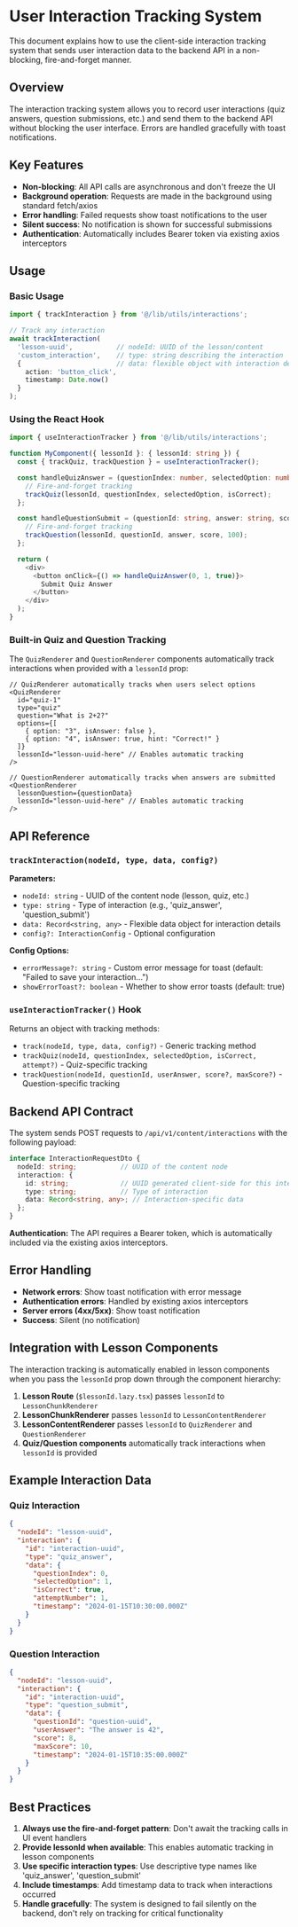# User Interaction Tracking System

This document explains how to use the client-side interaction tracking system that sends user interaction data to the backend API in a non-blocking, fire-and-forget manner.

## Overview

The interaction tracking system allows you to record user interactions (quiz answers, question submissions, etc.) and send them to the backend API without blocking the user interface. Errors are handled gracefully with toast notifications.

## Key Features

- **Non-blocking**: All API calls are asynchronous and don't freeze the UI
- **Background operation**: Requests are made in the background using standard fetch/axios
- **Error handling**: Failed requests show toast notifications to the user
- **Silent success**: No notification is shown for successful submissions
- **Authentication**: Automatically includes Bearer token via existing axios interceptors

## Usage

### Basic Usage

```typescript
import { trackInteraction } from '@/lib/utils/interactions';

// Track any interaction
await trackInteraction(
  'lesson-uuid',           // nodeId: UUID of the lesson/content
  'custom_interaction',    // type: string describing the interaction
  {                        // data: flexible object with interaction details
    action: 'button_click',
    timestamp: Date.now()
  }
);
```

### Using the React Hook

```typescript
import { useInteractionTracker } from '@/lib/utils/interactions';

function MyComponent({ lessonId }: { lessonId: string }) {
  const { trackQuiz, trackQuestion } = useInteractionTracker();

  const handleQuizAnswer = (questionIndex: number, selectedOption: number, isCorrect: boolean) => {
    // Fire-and-forget tracking
    trackQuiz(lessonId, questionIndex, selectedOption, isCorrect);
  };

  const handleQuestionSubmit = (questionId: string, answer: string, score?: number) => {
    // Fire-and-forget tracking
    trackQuestion(lessonId, questionId, answer, score, 100);
  };

  return (
    <div>
      <button onClick={() => handleQuizAnswer(0, 1, true)}>
        Submit Quiz Answer
      </button>
    </div>
  );
}
```

### Built-in Quiz and Question Tracking

The `QuizRenderer` and `QuestionRenderer` components automatically track interactions when provided with a `lessonId` prop:

```tsx
// QuizRenderer automatically tracks when users select options
<QuizRenderer
  id="quiz-1"
  type="quiz"
  question="What is 2+2?"
  options={[
    { option: "3", isAnswer: false },
    { option: "4", isAnswer: true, hint: "Correct!" }
  ]}
  lessonId="lesson-uuid-here" // Enables automatic tracking
/>

// QuestionRenderer automatically tracks when answers are submitted
<QuestionRenderer
  lessonQuestion={questionData}
  lessonId="lesson-uuid-here" // Enables automatic tracking
/>
```

## API Reference

### `trackInteraction(nodeId, type, data, config?)`

**Parameters:**
- `nodeId: string` - UUID of the content node (lesson, quiz, etc.)
- `type: string` - Type of interaction (e.g., 'quiz_answer', 'question_submit')
- `data: Record<string, any>` - Flexible data object for interaction details
- `config?: InteractionConfig` - Optional configuration

**Config Options:**
- `errorMessage?: string` - Custom error message for toast (default: "Failed to save your interaction...")
- `showErrorToast?: boolean` - Whether to show error toasts (default: true)

### `useInteractionTracker()` Hook

Returns an object with tracking methods:

- `track(nodeId, type, data, config?)` - Generic tracking method
- `trackQuiz(nodeId, questionIndex, selectedOption, isCorrect, attempt?)` - Quiz-specific tracking
- `trackQuestion(nodeId, questionId, userAnswer, score?, maxScore?)` - Question-specific tracking

## Backend API Contract

The system sends POST requests to `/api/v1/content/interactions` with the following payload:

```typescript
interface InteractionRequestDto {
  nodeId: string;           // UUID of the content node
  interaction: {
    id: string;             // UUID generated client-side for this interaction
    type: string;           // Type of interaction
    data: Record<string, any>; // Interaction-specific data
  };
}
```

**Authentication:** The API requires a Bearer token, which is automatically included via the existing axios interceptors.

## Error Handling

- **Network errors**: Show toast notification with error message
- **Authentication errors**: Handled by existing axios interceptors
- **Server errors (4xx/5xx)**: Show toast notification
- **Success**: Silent (no notification)

## Integration with Lesson Components

The interaction tracking is automatically enabled in lesson components when you pass the `lessonId` prop down through the component hierarchy:

1. **Lesson Route** (`$lessonId.lazy.tsx`) passes `lessonId` to `LessonChunkRenderer`
2. **LessonChunkRenderer** passes `lessonId` to `LessonContentRenderer`
3. **LessonContentRenderer** passes `lessonId` to `QuizRenderer` and `QuestionRenderer`
4. **Quiz/Question components** automatically track interactions when `lessonId` is provided

## Example Interaction Data

### Quiz Interaction
```json
{
  "nodeId": "lesson-uuid",
  "interaction": {
    "id": "interaction-uuid",
    "type": "quiz_answer",
    "data": {
      "questionIndex": 0,
      "selectedOption": 1,
      "isCorrect": true,
      "attemptNumber": 1,
      "timestamp": "2024-01-15T10:30:00.000Z"
    }
  }
}
```

### Question Interaction
```json
{
  "nodeId": "lesson-uuid",
  "interaction": {
    "id": "interaction-uuid",
    "type": "question_submit",
    "data": {
      "questionId": "question-uuid",
      "userAnswer": "The answer is 42",
      "score": 8,
      "maxScore": 10,
      "timestamp": "2024-01-15T10:35:00.000Z"
    }
  }
}
```

## Best Practices

1. **Always use the fire-and-forget pattern**: Don't await the tracking calls in UI event handlers
2. **Provide lessonId when available**: This enables automatic tracking in lesson components
3. **Use specific interaction types**: Use descriptive type names like 'quiz_answer', 'question_submit'
4. **Include timestamps**: Add timestamp data to track when interactions occurred
5. **Handle gracefully**: The system is designed to fail silently on the backend, don't rely on tracking for critical functionality 